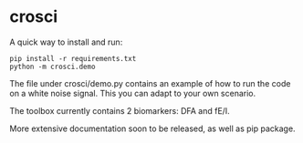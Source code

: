 # crosci

A quick way to install and run:

```
pip install -r requirements.txt
python -m crosci.demo

```

The file under crosci/demo.py contains an example of how to run the code on a white noise signal. This you can adapt to your own scenario.

The toolbox currently contains 2 biomarkers: DFA and fE/I. 

More extensive documentation soon to be released, as well as pip package.
